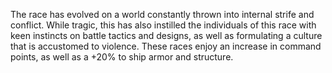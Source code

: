 The race has evolved on a world constantly thrown into internal strife and conflict.  While tragic, this has also instilled the individuals of this race with keen instincts on battle tactics and designs, as well as formulating a culture that is accustomed to violence.  These races enjoy an increase in command points, as well as a +20% to ship armor and structure.